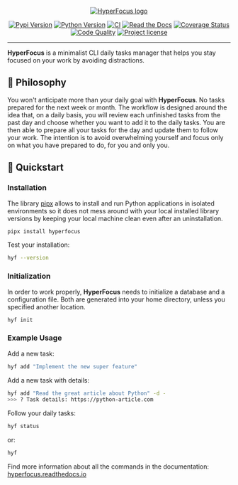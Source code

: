 <p align="center">
    <a href="#readme">
        <img alt="HyperFocus logo" src="https://raw.githubusercontent.com/u8slvn/hyperfocus/main/docs/source/_static/logo.png">
    </a>
</p>
<p align="center">
    <a href="https://pypi.org/project/hyperfocus/"><img src="https://img.shields.io/pypi/v/hyperfocus.svg" alt="Pypi Version"></a>
    <a href="https://pypi.org/project/hyperfocus/"><img src="https://img.shields.io/pypi/pyversions/hyperfocus" alt="Python Version"></a>
    <a href="https://github.com/u8slvn/hyperfocus/actions/workflows/ci.yml"><img src="https://img.shields.io/github/actions/workflow/status/u8slvn/hyperfocus/ci.yml?label=CI" alt="CI"></a>
    <a href="https://hyperfocus.readthedocs.io/"><img alt="Read the Docs" src="https://img.shields.io/readthedocs/hyperfocus"></a>
    <a href="https://coveralls.io/github/u8slvn/hyperfocus?branch=main"><img src="https://coveralls.io/repos/github/u8slvn/hyperfocus/badge.svg?branch=main" alt="Coverage Status"></a>
    <a href="https://app.codacy.com/gh/u8slvn/hyperfocus/dashboard"><img src="https://img.shields.io/codacy/grade/01ddd5668dbf4fc09f20ef215d0eec0b" alt="Code Quality"></a>
    <a href="https://pypi.org/project/hyperfocus/"><img src="https://img.shields.io/pypi/l/hyperfocus" alt="Project license"></a>
</p>

---

**HyperFocus** is a minimalist CLI daily tasks manager that helps you stay focused on your work by avoiding distractions.

## 📜 Philosophy

You won't anticipate more than your daily goal with **HyperFocus**. No tasks prepared for the next week or month. The workflow is designed around the idea that, on a daily basis, you will review each unfinished tasks from the past day and choose whether you want to add it to the daily tasks. You are then able to prepare all your tasks for the day and update them to follow your work. The intention is to avoid overwhelming yourself and focus only on what you have prepared to do, for you and only you.

## 🚀 Quickstart

### Installation

The library [pipx](https://pypa.github.io/pipx/) allows to install and run Python applications in isolated environments so it does not mess around with your local installed library versions by keeping your local machine clean even after an uninstallation.

```bash
pipx install hyperfocus
```

Test your installation:

```bash
hyf --version
```

### Initialization

In order to work properly, **HyperFocus** needs to initialize a database and a configuration file. Both are generated into your home directory, unless you specified another location.

```bash
hyf init
```

### Example Usage

Add a new task:

```bash
hyf add "Implement the new super feature"
```

Add a new task with details:

```bash
hyf add "Read the great article about Python" -d -
>>> ? Task details: https://python-article.com
```

Follow your daily tasks:

```bash
hyf status
```

or:

```bash
hyf
```

Find more information about all the commands in the documentation: [hyperfocus.readthedocs.io](https://hyperfocus.readthedocs.io)

